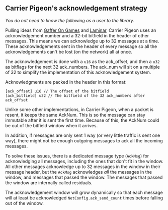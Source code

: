 ## Carrier Pigeon's acknowledgement strategy

*You do not need to know the following as a user to the library.*

Pulling ideas from
[Gaffer On Games](https://gafferongames.com/post/reliability_ordering_and_congestion_avoidance_over_udp/)
and
[Laminar](https://github.com/TimonPost/laminar), Carrier Pigeon uses an acknowledgement number and a 32-bit bitfield in
the header of other messages. This means we can acknowledge up to 32 messages at a time. These acknowledgements sent in
the header of every message so all the acknowledgements can't be lost (on the network) all at once.

The acknowledgement is done with a `u16` as the ack_offset, and then a `u32` as bitflags for the next 32 ack_numbers.
The ack_num will sit on a multiple of 32 to simplify the implementation of this acknowledgement system.

Acknowledgments are packed in the header in this format:

```
[ack_offset] u16 // The offset of the bitfield
[ack_bitfield] u32 // The bitfield of the 32 ack_numbers after ack_offset
```

Unlike some other implementations, in Carrier Pigeon, when a packet is resent, it keeps the same AckNum. This is so
the message can stay immutable after it is sent the first time. Because of this, the AckNum could be out of the
bitfield window when it arrives.

In addition, if messages are only sent 1 way (or very little traffic is sent one way), there might not be enough
outgoing messages to ack all the incoming messages.

To solve these issues, there is a dedicated message type (`AckMsg`) for acknowledging all messages, including the ones
that don't fit in the window. All other messages acknowledge up to 32 messages in the window in their message header,
but the `AckMsg` acknowledges *all* the messages in the window, and messages that passed the window. The messages that
passed the window are internally called residuals.

The acknowledgement window will grow dynamically so that each message will at least be acknowledged
`NetConfig.ack_send_count` times before falling out of the window.
